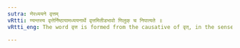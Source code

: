 ```yaml
---
sutra: णेरध्ययने वृत्तम्
vRtti: ण्यन्तस्य वृत्तेर्निष्ठायामध्ययनार्थे वृत्तमितीडभावो णिलुक् च निपात्यते ॥
vRtti_eng: The word वृत्त is formed from the causative of वृत्, in the sense of 'studied through or read.'

---
```

